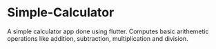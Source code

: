 # Simple-Calculator
A simple calculator app done using flutter. Computes basic arithemetic operations like addition, subtraction, multiplication and division.
